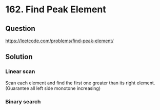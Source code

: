 # 162. Find Peak Element

## Question

https://leetcode.com/problems/find-peak-element/

## Solution

### Linear scan

Scan each element and find the first one greater than its right element. (Guarantee all left side monotone increasing)

### Binary search
